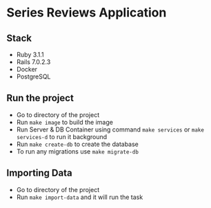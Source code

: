 # Series Reviews Application

## Stack
* Ruby 3.1.1
* Rails 7.0.2.3
* Docker
* PostgreSQL

## Run the project
* Go to directory of the project
* Run ```make image``` to build the image
* Run Server & DB Container using command ```make services``` or ```make services-d``` to run it background
* Run ```make create-db``` to create the database
* To run any migrations use ```make migrate-db```

## Importing Data
* Go to directory of the project
* Run ```make import-data``` and it will run the task